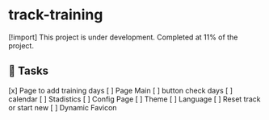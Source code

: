 # track-training

[!import]
This project is under development.
Completed at 11% of the project.

## 📝 Tasks

[x] Page to add training days
[ ] Page Main
  [ ] button check days
  [ ] calendar
  [ ] Stadistics
[ ] Config Page 
  [ ] Theme
  [ ] Language
  [ ] Reset track or start new
[ ] Dynamic Favicon